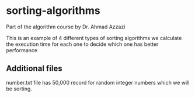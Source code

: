 # sorting-algorithms
Part of the algorithm course by Dr. Ahmad Azzazi

This is an example of 4 different types of sorting algorithms we calculate the execution time for each one to decide which one has better performance 


## Additional files 

number.txt file has 50,000 record for random integer numbers which we will be sorting. 


